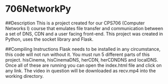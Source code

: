 # 706NetworkPy

##Description
This is a project created for our CPS706 (Computer Networks I) course that emulates file transfer and communication between a set of DNS, CDN and a user facing front-end. This project was created in Python, uses the socket library and Flask.

##Compiling Instructions
Flask needs to be installed in any circumstance, this code will not run without it. You must run 5 different parts of this project. hisCinema, hisCinemaDNS, herCDN, herCDNDNS and localDNS. Once all of these are running you can open the index.html file and click on any link. The video in question will be downloaded as recv.mp4 into the working directory. 

